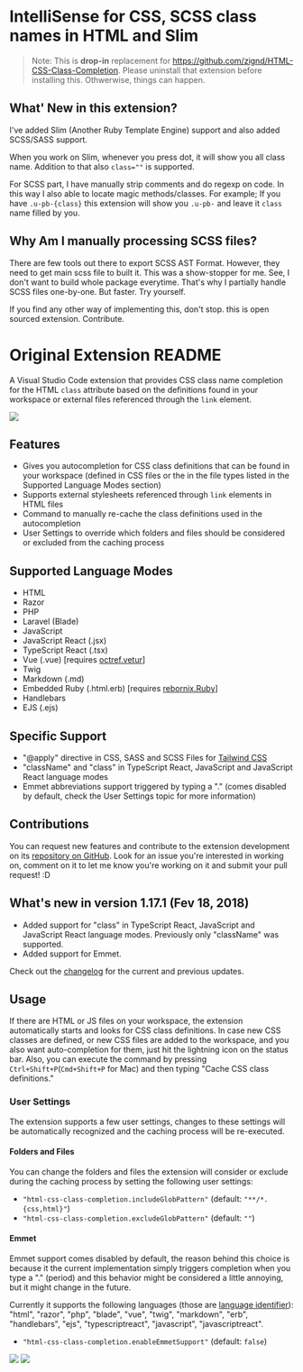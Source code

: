 # IntelliSense for CSS, SCSS class names in HTML and Slim

> Note: This is **drop-in** replacement for https://github.com/zignd/HTML-CSS-Class-Completion. Please uninstall that extension before installing this. Othwerwise, things can happen.

## What' New in this extension?

I've added Slim (Another Ruby Template Engine) support and also added SCSS/SASS support.

When you work on Slim, whenever you press dot, it will show you all class name. Addition to that also `class=""` is supported.

For SCSS part, I have manually strip comments and do regexp on code. In this way I also able to locate magic methods/classes. For example; If you have `.u-pb-{class}` this extension will show you `.u-pb-` and leave it `class` name filled by you.

## Why Am I manually processing SCSS files?

There are few tools out there to export SCSS AST Format. However, they need to get main scss file to built it. This was a show-stopper for me. See, I don't want to build whole package everytime. That's why I partially handle SCSS files one-by-one. But faster. Try yourself.

If you find any other way of implementing this, don't stop. this is open sourced extension. Contribute.

# Original Extension README

A Visual Studio Code extension that provides CSS class name completion for the HTML `class` attribute based on the definitions found in your workspace or external files referenced through the `link` element.

![](https://i.imgur.com/5crMfTj.gif)

## Features
* Gives you autocompletion for CSS class definitions that can be found in your workspace (defined in CSS files or the in the file types listed in the Supported Language Modes section)
* Supports external stylesheets referenced through `link` elements in HTML files
* Command to manually re-cache the class definitions used in the autocompletion
* User Settings to override which folders and files should be considered or excluded from the caching process

## Supported Language Modes
* HTML
* Razor
* PHP
* Laravel (Blade)
* JavaScript
* JavaScript React (.jsx)
* TypeScript React (.tsx)
* Vue (.vue) [requires [octref.vetur](https://marketplace.visualstudio.com/items?itemName=octref.vetur)]
* Twig
* Markdown (.md)
* Embedded Ruby (.html.erb) [requires [rebornix.Ruby](https://marketplace.visualstudio.com/items?itemName=rebornix.Ruby)]
* Handlebars
* EJS (.ejs)

## Specific Support
* "@apply" directive in CSS, SASS and SCSS Files for [Tailwind CSS](https://tailwindcss.com)
* "className" and "class" in TypeScript React, JavaScript and JavaScript React language modes
* Emmet abbreviations support triggered by typing a "." (comes disabled by default, check the User Settings topic for more information)

## Contributions
You can request new features and contribute to the extension development on its [repository on GitHub](https://github.com/Zignd/HTML-CSS-Class-Completion/issues). Look for an issue you're interested in working on, comment on it to let me know you're working on it and submit your pull request! :D

## What's new in version 1.17.1 (Fev 18, 2018)
* Added support for "class" in TypeScript React, JavaScript and JavaScript React language modes. Previously only "className" was supported.
* Added support for Emmet.

Check out the [changelog](https://github.com/zignd/HTML-CSS-Class-Completion/blob/master/CHANGELOG.md) for the current and previous updates.

## Usage
If there are HTML or JS files on your workspace, the extension automatically starts and looks for CSS class definitions. In case new CSS classes are defined, or new CSS files are added to the workspace, and you also want auto-completion for them, just hit the lightning icon on the status bar. Also, you can execute the command by pressing `Ctrl+Shift+P`(`Cmd+Shift+P` for Mac) and then typing "Cache CSS class definitions."

### User Settings
The extension supports a few user settings, changes to these settings will be automatically recognized and the caching process will be re-executed.

#### Folders and Files

You can change the folders and files the extension will consider or exclude during the caching process by setting the following user settings:

* `"html-css-class-completion.includeGlobPattern"` (default: `"**/*.{css,html}"`)
* `"html-css-class-completion.excludeGlobPattern"` (default: `""`)

#### Emmet

Emmet support comes disabled by default, the reason behind this choice is because it the current implementation simply triggers completion when you type a "." (period) and this behavior might be considered a little annoying, but it might change in the future.

Currently it supports the following languages (those are [language identifier](https://code.visualstudio.com/docs/languages/identifiers#_known-language-identifiers)): "html", "razor", "php", "blade", "vue", "twig", "markdown", "erb", "handlebars", "ejs", "typescriptreact", "javascript", "javascriptreact".

* `"html-css-class-completion.enableEmmetSupport"` (default: `false`)

![](https://i.imgur.com/O7NjEUW.gif)
![](https://i.imgur.com/uyiXqMb.gif)

